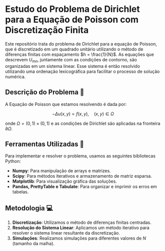 # Estudo do Problema de Dirichlet para a Equação de Poisson com Discretização Finita

Este repositório trata do problema de Dirichlet para a equação de Poisson, que é discretizado em um quadrado unitário utilizando o método de diferenças finitas com espaçamento $h = \frac{1}{N}$. As equações que descrevem $U_{mn}$, juntamente com as condições de contorno, são organizadas em um sistema linear. Esse sistema é então resolvido utilizando uma ordenação lexicográfica para facilitar o processo de solução numérica.

## Descrição do Problema 📝

A Equação de Poisson que estamos resolvendo é dada por:

```math
-\Delta u(x, y) = f(x, y), \quad (x, y) \in \Omega
```

onde $\Omega = (0, 1) \times (0, 1)$ e as condições de Dirichlet são aplicadas na fronteira $\partial\Omega$.

## Ferramentas Utilizadas 🔧

Para implementar e resolver o problema, usamos as seguintes bibliotecas Python:

- **Numpy**: Para manipulação de arrays e matrizes.
- **Scipy**: Para métodos iterativos e armazenamento de matriz esparsa.
- **Matplotlib**: Para visualização gráfica das soluções.
- **Pandas, PrettyTable e Tabulate**: Para organizar e imprimir os erros em tabelas.

## Metodologia 💻

1. **Discretização**: Utilizamos o método de diferenças finitas centradas.
2. **Resolução do Sistema Linear**: Aplicamos um método iterativo para resolver o sistema linear resultante da discretização.
3. **Simulações**: Realizamos simulações para diferentes valores de $N$ (tamanho da malha).
